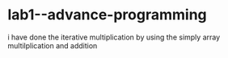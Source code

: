 # lab1--advance-programming
 i have done the iterative multiplication by using the simply array multilplication and addition
